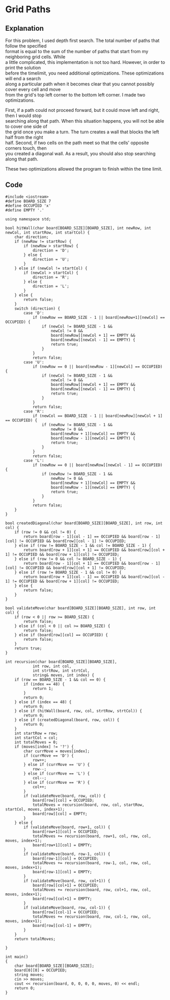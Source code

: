 # Grid Paths
## Explanation
For this problem, I used depth first search. The total number of paths that follow the specified  
format is equal to the sum of the number of paths that start from my neighboring grid cells. While  
a little complicated, this implementation is not too hard. However, in order to print the solution  
before the timelimit, you need additional optimizations. These optimizations will end a search  
along a particular path when it becomes clear that you cannot possibly cover every cell and move  
from the grid's top left corner to the bottom left corner. I made two optimizations.

First, if a path could not proceed forward, but it could move left and right, then I would stop  
searching along that path. When this situation happens, you will not be able to cover one side of  
the grid once you make a turn. The turn creates a wall that blocks the left half from the right  
half. Second, if two cells on the path meet so that the cells' opposite corners touch, then  
you created a diagonal wall. As a result, you should also stop searching along that path.  

These two optimizations allowed the program to finish within the time limit.
## Code
    #include <iostream>
    #define BOARD_SIZE 7
    #define OCCUPIED 'x'
    #define EMPTY '.'

    using namespace std;

    bool hitWall(char board[BOARD_SIZE][BOARD_SIZE], int newRow, int newCol, int startRow, int startCol) {
        char direction;
        if (newRow != startRow) {
            if (newRow > startRow) {
                direction = 'D';
            } else {
                direction = 'U';
            }
        } else if (newCol != startCol) {
            if (newCol > startCol) {
                direction = 'R';
            } else {
                direction = 'L';
            }
        } else {
            return false;
        }
        switch (direction) {
            case 'D':
                if (newRow == BOARD_SIZE - 1 || board[newRow+1][newCol] == OCCUPIED) {
                    if (newCol != BOARD_SIZE - 1 && 
                        newCol != 0 && 
                        board[newRow][newCol + 1] == EMPTY && 
                        board[newRow][newCol - 1] == EMPTY) {
                        return true;
                    }
                }
                return false;
            case 'U':
                if (newRow == 0 || board[newRow - 1][newCol] == OCCUPIED) {
                    if (newCol != BOARD_SIZE - 1 && 
                        newCol != 0 && 
                        board[newRow][newCol + 1] == EMPTY && 
                        board[newRow][newCol - 1] == EMPTY) {
                        return true;
                    }
                }
                return false;
            case 'R':
                if (newCol == BOARD_SIZE - 1 || board[newRow][newCol + 1] == OCCUPIED) {
                    if (newRow != BOARD_SIZE - 1 && 
                        newRow != 0 && 
                        board[newRow + 1][newCol] == EMPTY && 
                        board[newRow - 1][newCol] == EMPTY) {
                        return true;
                    }
                }
                return false;
            case 'L':
                if (newRow == 0 || board[newRow][newCol - 1] == OCCUPIED) {
                    if (newRow != BOARD_SIZE - 1 && 
                        newRow != 0 && 
                        board[newRow + 1][newCol] == EMPTY && 
                        board[newRow - 1][newCol] == EMPTY) {
                        return true;
                    }
                }
                return false;
        }
    }

    bool createdDiagonal(char board[BOARD_SIZE][BOARD_SIZE], int row, int col) {
        if (row != 0 && col != 0) {
            return board[row - 1][col - 1] == OCCUPIED && board[row - 1][col] != OCCUPIED && board[row][col - 1] != OCCUPIED;
        } else if (row != BOARD_SIZE - 1 && col != BOARD_SIZE - 1) {
            return board[row + 1][col + 1] == OCCUPIED && board[row][col + 1] != OCCUPIED && board[row + 1][col] != OCCUPIED;
        } else if (row != 0 && col != BOARD_SIZE - 1) {
            return board[row - 1][col + 1] == OCCUPIED && board[row - 1][col] != OCCUPIED && board[row][col + 1] != OCCUPIED;
        } else if (row != BOARD_SIZE - 1 && col != 0) {
            return board[row + 1][col - 1] == OCCUPIED && board[row][col - 1] != OCCUPIED && board[row + 1][col] != OCCUPIED;
        } else {
            return false;
        }
    }

    bool validateMove(char board[BOARD_SIZE][BOARD_SIZE], int row, int col) {
        if (row < 0 || row >= BOARD_SIZE) {
            return false;
        } else if (col < 0 || col >= BOARD_SIZE) {
            return false;
        } else if (board[row][col] == OCCUPIED) {
            return false;
        }
        return true;
    }

    int recursion(char board[BOARD_SIZE][BOARD_SIZE], 
                int row, int col, 
                int strtRow, int strtCol,
                string& moves, int index) {
        if (row == BOARD_SIZE - 1 && col == 0) {
            if (index == 48) {
                return 1;
            }
            return 0;
        } else if (index == 48) {
            return 0;
        } else if (hitWall(board, row, col, strtRow, strtCol)) {
            return 0;
        } else if (createdDiagonal(board, row, col)) {
            return 0;
        }
        int startRow = row;
        int startCol = col;
        int totalMoves = 0;
        if (moves[index] != '?') {
            char currMove = moves[index];
            if (currMove == 'D') {
                row++;
            } else if (currMove == 'U') {
                row--;
            } else if (currMove == 'L') {
                col--;
            } else if (currMove == 'R') {
                col++;
            }
            if (validateMove(board, row, col)) {
                board[row][col] = OCCUPIED;
                totalMoves = recursion(board, row, col, startRow, startCol, moves, index+1);
                board[row][col] = EMPTY;
            }
        } else {
            if (validateMove(board, row+1, col)) {
                board[row+1][col] = OCCUPIED;
                totalMoves += recursion(board, row+1, col, row, col, moves, index+1);
                board[row+1][col] = EMPTY;
            }
            if (validateMove(board, row-1, col)) {
                board[row-1][col] = OCCUPIED;
                totalMoves += recursion(board, row-1, col, row, col, moves, index+1);
                board[row-1][col] = EMPTY;
            }
            if (validateMove(board, row, col+1)) {
                board[row][col+1] = OCCUPIED;
                totalMoves += recursion(board, row, col+1, row, col, moves, index+1);
                board[row][col+1] = EMPTY;
            }
            if (validateMove(board, row, col-1)) {
                board[row][col-1] = OCCUPIED;
                totalMoves += recursion(board, row, col-1, row, col, moves, index+1);
                board[row][col-1] = EMPTY;
            }
        }
        return totalMoves;
        
    }

    int main()
    {
        char board[BOARD_SIZE][BOARD_SIZE];
        board[0][0] = OCCUPIED;
        string moves;
        cin >> moves;
        cout << recursion(board, 0, 0, 0, 0, moves, 0) << endl;
        return 0;
    }